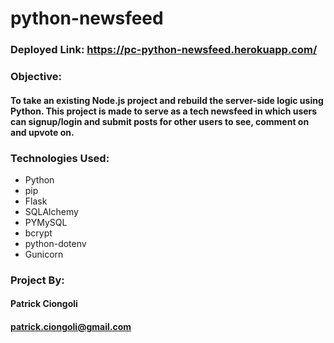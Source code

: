 # python-newsfeed

### Deployed Link: https://pc-python-newsfeed.herokuapp.com/

### Objective:
#### To take an existing Node.js project and rebuild the server-side logic using Python. This project is made to serve as a tech newsfeed in which users can signup/login and submit posts for other users to see, comment on and upvote on.

### Technologies Used:
* Python
* pip
* Flask
* SQLAlchemy
* PYMySQL
* bcrypt
* python-dotenv
* Gunicorn

### Project By:
#### Patrick Ciongoli
#### patrick.ciongoli@gmail.com
